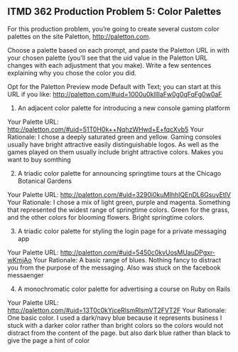 ## ITMD 362 Production Problem 5: Color Palettes

For this production problem, you’re going to create several custom color palettes on the site Paletton, http://paletton.com.

Choose a palette based on each prompt, and paste the Paletton URL in with your chosen palette (you’ll see that the uid value in the Paletton URL changes with each adjustment that you make). Write a few sentences explaining why you chose the color you did.

Opt for the Paletton Preview mode Default with Text; you can start at this URL if you like: http://paletton.com/#uid=1000u0kllllaFw0g0qFqFg0w0aF

1. An adjacent color palette for introducing a new console gaming platform

Your Palette URL: http://paletton.com/#uid=51T0H0k++NqhzWHwd+E+fqcXvb5
Your Rationale: I chose a deeply saturated green and yellow. Gaming consoles usually
                have bright attractive easily distinguishable logos. As well as the games
                played on them usually include bright attractive colors. Makes you want
                to buy somthing

2. A triadic color palette for announcing springtime tours at the Chicago Botanical Gardens

Your Palette URL: http://paletton.com/#uid=3290i0kuMIhhIQEnDL6GsuyEtlV
Your Rationale: I chose a mix of light green, purple and magenta. Something that represented
                the widest range of springtime colors. Green for the grass, and the other colors
                for blooming flowers. Bright springtime colors.

3. A triadic color palette for styling the login page for a private messaging app

Your Palette URL: http://paletton.com/#uid=5450c0kvUosMUauDPgxr-wKmjAo
Your Rationale: A basic range of blues. Nothing fancy to distract you from the purpose of the 
                messaging. Also was stuck on the facebook messaenger

4. A monochromatic color palette for advertising a course on Ruby on Rails

Your Palette URL: http://paletton.com/#uid=13T0c0kYjceRlsmRlsmVT2FVT2F
Your Rationale: One basic color. I used a dark/navy blue because it represents business
                I stuck with a darker color rather than bright colors so the colors would
                not distract from the content of the page. but also dark blue rather than
                black to give the page a hint of color

